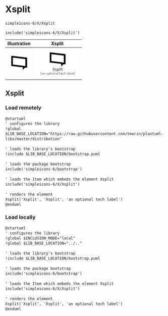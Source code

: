 # Xsplit


```text
simpleicons-6/X/Xsplit
```

```text
include('simpleicons-6/X/Xsplit')
```



| Illustration | Xsplit |
| :---: | :---: |
| ![illustration for Illustration](../../simpleicons-6/X/Xsplit.png) | ![illustration for Xsplit](../../simpleicons-6/X/Xsplit.Local.png) |




## Xsplit

### Load remotely
```plantuml
@startuml
' configures the library
!global $LIB_BASE_LOCATION="https://raw.githubusercontent.com/tmorin/plantuml-libs/master/distribution"

' loads the library's bootstrap
!include $LIB_BASE_LOCATION/bootstrap.puml

' loads the package bootstrap
include('simpleicons-6/bootstrap')

' loads the Item which embeds the element Xsplit
include('simpleicons-6/X/Xsplit')

' renders the element
Xsplit('Xsplit', 'Xsplit', 'an optional tech label')
@enduml
```

### Load locally
```plantuml
@startuml
' configures the library
!global $INCLUSION_MODE="local"
!global $LIB_BASE_LOCATION="../.."

' loads the library's bootstrap
!include $LIB_BASE_LOCATION/bootstrap.puml

' loads the package bootstrap
include('simpleicons-6/bootstrap')

' loads the Item which embeds the element Xsplit
include('simpleicons-6/X/Xsplit')

' renders the element
Xsplit('Xsplit', 'Xsplit', 'an optional tech label')
@enduml
```

